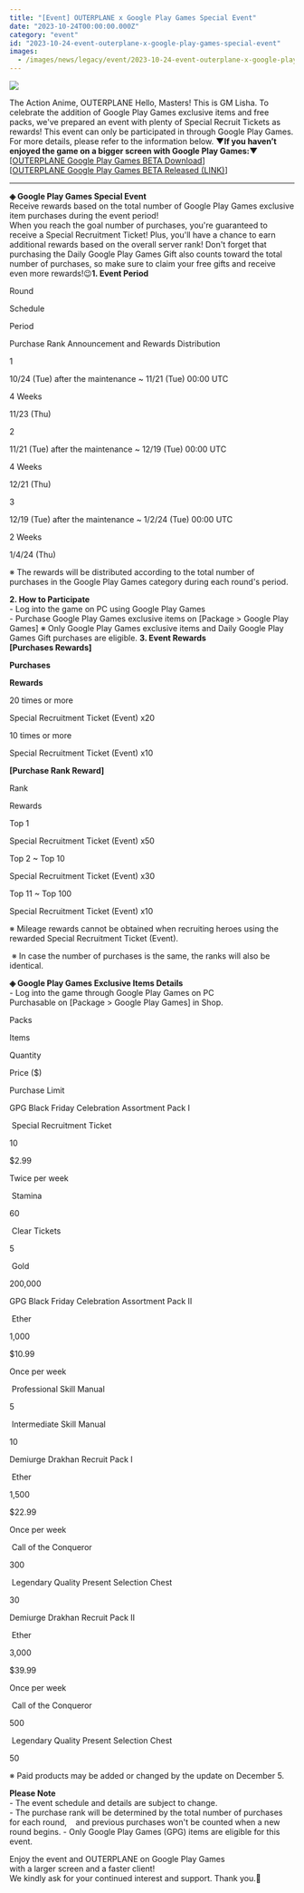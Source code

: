 ```yaml
---
title: "[Event] OUTERPLANE x Google Play Games Special Event"
date: "2023-10-24T00:00:00.000Z"
category: "event"
id: "2023-10-24-event-outerplane-x-google-play-games-special-event"
images:
  - /images/news/legacy/event/2023-10-24-event-outerplane-x-google-play-games-special-event/4f3238110cd94e4282175a99b98fd533.webp
---
```


![](/images/news/legacy/event/2023-10-24-event-outerplane-x-google-play-games-special-event/4f3238110cd94e4282175a99b98fd533.webp)  
  
The Action Anime, OUTERPLANE Hello, Masters! This is GM Lisha. To celebrate the addition of Google Play Games exclusive items and free packs, we've prepared an event with plenty of Special Recruit Tickets as rewards! This event can only be participated in through Google Play Games. For more details, please refer to the information below. **▼If you haven’t enjoyed the game on a bigger screen with Google Play Games:▼**  
\[[OUTERPLANE Google Play Games BETA Download](https://play.google.com/googleplaygames/com.smilegate.outerplane.stove.google?pcampaignid=gtm-gpg-gip-smart-op2)\]  
\[[OUTERPLANE Google Play Games BETA Released (LINK)](https://page.onstove.com/outerplane/en/view/9505938)\]  

* * *

**◈ Google Play Games Special Event**  
Receive rewards based on the total number of Google Play Games exclusive item purchases during the event period!  
When you reach the goal number of purchases, you're guaranteed to receive a Special Recruitment Ticket! Plus, you'll have a chance to earn additional rewards based on the overall server rank! Don't forget that purchasing the Daily Google Play Games Gift also counts toward the total number of purchases, so make sure to claim your free gifts and receive even more rewards!😉**1\. Event Period**

Round

Schedule

Period

Purchase Rank Announcement and Rewards Distribution

1

10/24 (Tue) after the maintenance ~ 11/21 (Tue) 00:00 UTC

4 Weeks

11/23 (Thu)

2

11/21 (Tue) after the maintenance ~ 12/19 (Tue) 00:00 UTC

4 Weeks

12/21 (Thu)

3

12/19 (Tue) after the maintenance ~ 1/2/24 (Tue) 00:00 UTC

2 Weeks

1/4/24 (Thu)

※ The rewards will be distributed according to the total number of purchases in the Google Play Games category during each round's period.  
  
**2\. How to Participate**  
\- Log into the game on PC using Google Play Games  
\- Purchase Google Play Games exclusive items on \[Package > Google Play Games\] ※ Only Google Play Games exclusive items and Daily Google Play Games Gift purchases are eligible. **3\. Event Rewards**   
**\[Purchases Rewards\]**

**Purchases**

**Rewards**

20 times or more

Special Recruitment Ticket (Event) x20

10 times or more

Special Recruitment Ticket (Event) x10

  
**\[Purchase Rank Reward\]**

Rank

Rewards

Top 1

Special Recruitment Ticket (Event) x50

Top 2 ~ Top 10

Special Recruitment Ticket (Event) x30

Top 11 ~ Top 100

Special Recruitment Ticket (Event) x10

※ Mileage rewards cannot be obtained when recruiting heroes using the rewarded Special Recruitment Ticket (Event).

 ※ In case the number of purchases is the same, the ranks will also be identical.

  
**◈ Google Play Games Exclusive Items Details**   
\- Log into the game through Google Play Games on PC  
Purchasable on \[Package > Google Play Games\] in Shop.

Packs

Items

Quantity

Price ($)

Purchase Limit

GPG Black Friday Celebration Assortment Pack I

 Special Recruitment Ticket 

10

$2.99

Twice per week

 Stamina 

60

 Clear Tickets 

5

 Gold 

200,000

GPG Black Friday Celebration Assortment Pack II

 Ether 

1,000

$10.99

Once per week

 Professional Skill Manual 

5

 Intermediate Skill Manual 

10

Demiurge Drakhan Recruit Pack I

 Ether 

1,500

$22.99

Once per week

 Call of the Conqueror 

300

 Legendary Quality Present Selection Chest 

30

Demiurge Drakhan Recruit Pack II

 Ether 

3,000

$39.99

Once per week

 Call of the Conqueror 

500

 Legendary Quality Present Selection Chest 

50

※ Paid products may be added or changed by the update on December 5.

**Please Note**  
\- The event schedule and details are subject to change.  
\- The purchase rank will be determined by the total number of purchases for each round,    and previous purchases won't be counted when a new round begins. - Only Google Play Games (GPG) items are eligible for this event.

Enjoy the event and OUTERPLANE on Google Play Games  
with a larger screen and a faster client!  
We kindly ask for your continued interest and support. Thank you.💙
